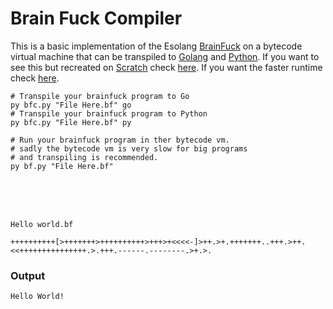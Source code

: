 # Brain Fuck Compiler

This is a basic implementation of the Esolang [BrainFuck](https://esolangs.org/wiki/Brainfuck) on a bytecode virtual machine that can be transpiled to [Golang](https://go.dev) and [Python](https://www.python.org/). If you want to see this but recreated on [Scratch](https://scratch.mit.edu) check [here](https://scratch.mit.edu/projects/938671954/). If you want the faster runtime check [here](https://turbowarp.org/938671954?turbo&fps=60).

```shell
# Transpile your brainfuck program to Go
py bfc.py "File Here.bf" go
# Transpile your brainfuck program to Python
py bfc.py "File Here.bf" py

# Run your brainfuck program in ther bytecode vm.
# sadly the bytecode vm is very slow for big programs
# and transpiling is recommended.
py bf.py "File Here.bf"
```
<br>
<br>
<br>

```
Hello world.bf
```

```bf
++++++++++[>+++++++>++++++++++>+++>+<<<<-]>++.>+.+++++++..+++.>++.<<+++++++++++++++.>.+++.------.--------.>+.>.
```
### Output
```bat
Hello World!
```